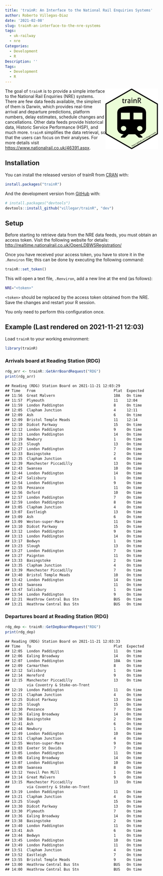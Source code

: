 ```yaml
---
title: 'trainR: An Interface to the National Rail Enquiries Systems'
author: Roberto Villegas-Diaz
date: '2021-02-08'
slug: trainR-an-interface-to-the-nre-systems
tags:
  - uk-railway
  - nre
Categories:
  - Development
  - R
Description: ''
Tags:
  - Development
  - R
---
```


<img src="https://raw.githubusercontent.com/villegar/trainR/main/inst/images/logo.png" alt="logo" align="right" height=200px/>

The goal of `trainR` is to provide a simple interface to the 
National Rail Enquiries (NRE) systems. There are few data feeds 
available, the simplest of them is Darwin, which provides real-time 
arrival and departure predictions, platform numbers, delay estimates, 
schedule changes and cancellations. Other data feeds provide historical 
data, Historic Service Performance (HSP), and much more. `trainR` 
simplifies the data retrieval, so that the users can focus on their 
analyses. For more details visit 
https://www.nationalrail.co.uk/46391.aspx.

## Installation

You can install the released version of trainR from [CRAN](https://CRAN.R-project.org) with:

``` r
install.packages("trainR")
```

And the development version from [GitHub](https://github.com/) with:

``` r
# install.packages("devtools")
devtools::install_github("villegar/trainR", "dev")
```

## Setup
Before starting to retrieve data from the NRE data feeds, you must obtain an access token. 
Visit the following website for details: http://realtime.nationalrail.co.uk/OpenLDBWSRegistration/

Once you have received your access token, you have to store it in the `.Renviron` file; this can be 
done by executing the following command:


```r
trainR::set_token()
```

This will open a text file, `.Renviron`, add a new line at the end (as follows):

```bash
NRE="<token>"
```

`<token>` should be replaced by the access token obtained from the NRE. Save the changes and restart 
your R session.

You only need to perform this configuration once.

## Example (Last rendered on 2021-11-21 12:03)

Load `trainR` to your working environment:

```r
library(trainR)
```

### Arrivals board at Reading Station (RDG)


```r
rdg_arr <- trainR::GetArrBoardRequest("RDG")
print(rdg_arr)
```

```
## Reading (RDG) Station Board on 2021-11-21 12:03:29
## Time   From                                    Plat  Expected
## 11:56  Great Malvern                           10A   On time
## 11:57  Plymouth                                11    12:04
## 11:59  London Paddington                       8     On time
## 12:05  Clapham Junction                        4     12:11
## 12:09  Ash                                     6     On time
## 12:09  Bristol Temple Meads                    11    12:14
## 12:10  Didcot Parkway                          15    On time
## 12:12  London Paddington                       9     On time
## 12:13  London Paddington                       14    On time
## 12:19  Newbury                                 1     On time
## 12:23  Slough                                  13    On time
## 12:27  London Paddington                       7     On time
## 12:33  Basingstoke                             2     On time
## 12:35  Clapham Junction                        4     On time
## 12:39  Manchester Piccadilly                   13    On time
## 12:43  Swansea                                 10    On time
## 12:44  London Paddington                       14    On time
## 12:47  Salisbury                               1     On time
## 12:54  London Paddington                       9     On time
## 12:55  Penzance                                11    On time
## 12:56  Oxford                                  10    On time
## 12:57  London Paddington                       7     On time
## 12:59  London Paddington                       8     On time
## 13:05  Clapham Junction                        4     On time
## 13:07  Eastleigh                               13    On time
## 13:09  Ash                                     6     On time
## 13:09  Weston-super-Mare                       11    On time
## 13:10  Didcot Parkway                          15    On time
## 13:12  London Paddington                       9     On time
## 13:13  London Paddington                       14    On time
## 13:17  Bedwyn                                  1     On time
## 13:23  Slough                                  13    On time
## 13:27  London Paddington                       7     On time
## 13:27  Paignton                                11    On time
## 13:33  Basingstoke                             2     On time
## 13:35  Clapham Junction                        4     On time
## 13:39  Manchester Piccadilly                   7     On time
## 13:40  Bristol Temple Meads                    10    On time
## 13:42  London Paddington                       14    On time
## 13:43  Swansea                                 11    On time
## 13:47  Salisbury                               1     On time
## 13:54  London Paddington                       9     On time
## 12:21  Heathrow Central Bus Stn                BUS   On time
## 13:21  Heathrow Central Bus Stn                BUS   On time
```

### Departures board at Reading Station (RDG)


```r
rdg_dep <- trainR::GetDepBoardRequest("RDG")
print(rdg_dep)
```

```
## Reading (RDG) Station Board on 2021-11-21 12:03:33
## Time   To                                      Plat  Expected
## 12:05  London Paddington                       11    On time
## 12:06  Ealing Broadway                         14    On time
## 12:07  London Paddington                       10A   On time
## 12:09  Carmarthen                              8     On time
## 12:12  Salisbury                               1     On time
## 12:14  Hereford                                9     On time
## 12:15  Manchester Piccadilly                   13    On time
##        via Coventry & Stoke-on-Trent           
## 12:19  London Paddington                       11    On time
## 12:21  Clapham Junction                        4     On time
## 12:25  Didcot Parkway                          13    On time
## 12:25  Slough                                  15    On time
## 12:30  Penzance                                7     On time
## 12:36  Ealing Broadway                         14    On time
## 12:38  Basingstoke                             2     On time
## 12:41  Ash                                     6     On time
## 12:44  Newbury                                 1     On time
## 12:49  London Paddington                       10    On time
## 12:51  Clapham Junction                        4     On time
## 12:55  Weston-super-Mare                       9     On time
## 13:03  Exeter St Davids                        7     On time
## 13:05  London Paddington                       11    On time
## 13:06  Ealing Broadway                         14    On time
## 13:07  London Paddington                       10    On time
## 13:09  Swansea                                 8     On time
## 13:12  Yeovil Pen Mill                         1     On time
## 13:14  Great Malvern                           9     On time
## 13:15  Manchester Piccadilly                   13    On time
##        via Coventry & Stoke-on-Trent           
## 13:19  London Paddington                       11    On time
## 13:21  Clapham Junction                        4     On time
## 13:25  Slough                                  15    On time
## 13:30  Didcot Parkway                          13    On time
## 13:30  Plymouth                                7     On time
## 13:36  Ealing Broadway                         14    On time
## 13:38  Basingstoke                             2     On time
## 13:40  London Paddington                       11    On time
## 13:41  Ash                                     6     On time
## 13:44  Bedwyn                                  1     On time
## 13:45  London Paddington                       10    On time
## 13:49  London Paddington                       11    On time
## 13:51  Clapham Junction                        4     On time
## 13:52  Eastleigh                               7     On time
## 13:55  Bristol Temple Meads                    9     On time
## 13:00  Heathrow Central Bus Stn                BUS   On time
## 14:00  Heathrow Central Bus Stn                BUS   On time
```
